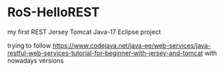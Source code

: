 # RoS-HelloREST
my first REST Jersey Tomcat Java-17 Eclipse project

trying to follow https://www.codejava.net/java-ee/web-services/java-restful-web-services-tutorial-for-beginner-with-jersey-and-tomcat with nowadays versions
